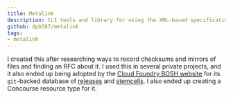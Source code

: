 ```yaml
---
title: Metalink
description: CLI tools and library for using the XML-based specification for assets.
github: dpb587/metalink
tags:
- metalink
---
```


I created this after researching ways to record checksums and mirrors of files and finding an RFC about it. I used this in several private projects, and it also ended up being adopted by the [Cloud Foundry BOSH website](https://bosh.io/) for its `git`-backed database of [releases](https://github.com/bosh-io/releases-index) and [stemcells](https://github.com/bosh-io/stemcells-core-index). I also ended up creating a Concourse resource type for it.
